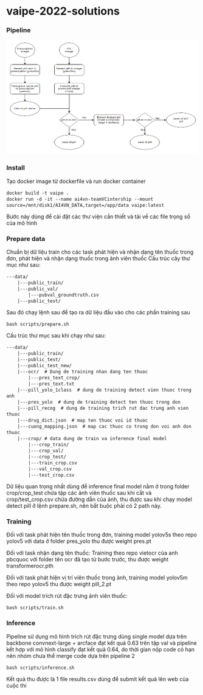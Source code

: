 # vaipe-2022-solutions
### Pipeline
<!--
![](assets/zz.png)
![](assets/zz.png)
-->

<div align=center>
<img src="assets/zz.png" width="800" height="300" />
</div>

###  Install
Tạo docker image từ dockerfile và run docker container
```shell
docker build -t vaipe .
docker run -d -it --name ai4vn-teamVCintership --mount source=/mnt/disk1/AI4VN_DATA,target=/app/data vaipe:latest
```

Bước này dùng để cài đặt các thư viện cần thiết và tải về các file trọng số của mô hình

###  Prepare data
Chuẩn bị dữ liệu train cho các task phát hiện và nhận dạng tên thuốc trong đơn, phát hiện và nhận dạng thuốc trong ảnh viên thuốc
Cấu trúc cây thư mục như sau:
```shell
---data/
    |---public_train/
    |---public_val/
        |---pubval_groundtruth.csv
    |---public_test/    
```
Sau đó chạy lệnh sau để tạo ra dữ liệu đầu vào cho các phần training sau
```shell
bash scripts/prepare.sh
```
Cấu trúc thư mục sau khi chạy như sau:
```shell
---data/
    |---public_train/
    |---public_test/
    |---public_test_new/
    |---ocr/  # Dung de training nhan dang ten thuoc
        |---pres_text_crop/
        |---pres_text.txt 
    |---pill_yolo_1class  # dung de training detect vien thuoc trong anh
    |---pres_yolo  # dung de training detect ten thuoc trong don
    |---pill_recog  # dung de training trich rut dac trung anh vien thuoc
    |---drug_dict.json  # map ten thuoc voi id thuoc
    |---cuong_mapping.json  # map cac thuoc co trong don voi anh don thuoc
    |---crop/ # data dung de train va inference final model
        |---crop_train/
        |---crop_val/
        |---crop_test/
        |---train_crop.csv
        |---val_crop.csv
        |---test_crop.csv
```
Dữ liệu quan trọng nhất dùng để inference final model nằm ở trong folder crop/crop_test chứa tập các ảnh viên thuốc sau khi cắt và crop/test_crop.csv chứa đường dẫn của ảnh, thu được sau khi chạy model detect pill ở lệnh prepare.sh, nên bắt buộc phải có 2 path này.

###  Training
Đối với task phát hiện tên thuốc trong đơn, training model yolov5s theo repo yolov5 với data ở folder pres_yolo thu được weight pres.pt

Đối với task nhận dạng tên thuốc: Training theo repo vietocr của anh pbcquoc với folder tên ocr đã tạo từ bước trước, thu được weight transformerocr.pth

Đối với task phát hiện vị trí viên thuốc trong ảnh, training model yolov5m theo repo yolov5 thu được weight pill_2.pt

Đối với model trích rút đặc trưng ảnh viên thuốc:
```shell
bash scripts/train.sh
```
###  Inference
Pipeline sử dụng mô hình trích rút đặc trưng dùng single model dựa trên backbone convnext-large + arcface đạt kết quả 0.63 trên tập val và pipeline kết hợp với mô hình classify đạt kết quả 0.64, do thời gian nộp code có hạn nên nhóm chưa thể merge code dựa trên pipeline 2

```shell
bash scripts/inference.sh
```
Kết quả thu được là 1 file results.csv dùng để submit kết quả lên web của cuộc thi
